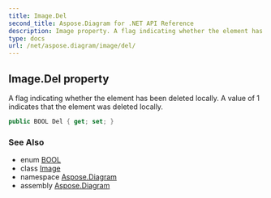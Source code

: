 ```yaml
---
title: Image.Del
second_title: Aspose.Diagram for .NET API Reference
description: Image property. A flag indicating whether the element has been deleted locally. A value of 1 indicates that the element was deleted locally
type: docs
url: /net/aspose.diagram/image/del/
---
```

## Image.Del property

A flag indicating whether the element has been deleted locally. A value of 1 indicates that the element was deleted locally.

```csharp
public BOOL Del { get; set; }
```

### See Also

* enum [BOOL](../../bool/)
* class [Image](../)
* namespace [Aspose.Diagram](../../image/)
* assembly [Aspose.Diagram](../../../)


